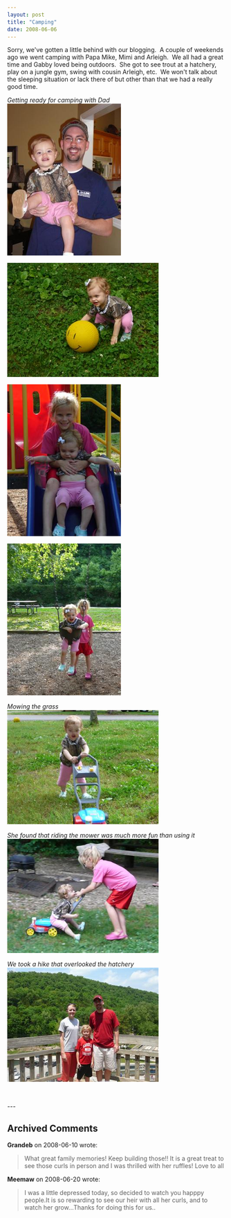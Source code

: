 ```yaml
---
layout: post
title: "Camping"
date: 2008-06-06
---
```


<p>Sorry, we've gotten a little behind with our blogging.  A couple of weekends ago we went camping with Papa Mike, Mimi and Arleigh.  We all had a great time and Gabby loved being outdoors.  She got to see trout at a hatchery, play on a jungle gym, swing with cousin Arleigh, etc.  We won't talk about the sleeping situation or lack there of but other than that we had a really good time. </p>
<p><em>Getting ready for camping with Dad<br/>
</em><img alt="" height="350" src="/assets/images/2008-06-06-P1020820(Custom).JPG" width="263"/></p>
<p><img alt="" height="263" src="/assets/images/2008-06-06-P1020830(Custom).JPG" width="350"/></p>
<p><img alt="" height="350" src="/assets/images/2008-06-06-P1020838(Custom).JPG" width="263"/></p>
<p><img alt="" height="350" src="/assets/images/2008-06-06-P1020844(Custom).JPG" width="263"/></p>
<p><em>Mowing the grass</em><br/>
<img alt="" height="263" src="/assets/images/2008-06-06-P1020858(Custom).JPG" width="350"/></p>
<p><em>She found that riding the mower was much more fun than using it<br/>
</em><img alt="" height="263" src="/assets/images/2008-06-06-P1020862(Custom).JPG" width="350"/></p>
<p><em>We took a hike that overlooked the hatchery<br/>
</em><img alt="" height="263" src="/assets/images/2008-06-06-P1020867(Custom).JPG" width="350"/></p>
<p> </p>
---

## Archived Comments

**Grandeb** on 2008-06-10 wrote:

> What great family memories!  Keep building those!!  It is a great treat to see those curls in person and I was thrilled with her ruffles!  Love to all

**Meemaw** on 2008-06-20 wrote:

> I was a little depressed today, so decided to watch you happpy people.It is so rewarding to see our heir with all her curls, and to watch her grow...Thanks for doing this for us..


